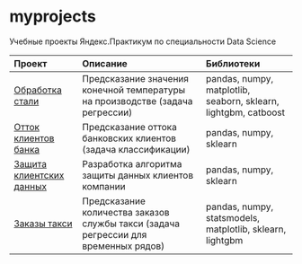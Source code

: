 # myprojects

Учебные проекты Яндекс.Практикум по специальности Data Science

| Проект              | Описание           | Библиотеки                     |
| :-------------------- | :------------------------------------------------- |:---------------------------|
| [Обработка стали](https://github.com/borisgurevich/myprojects/blob/main/Steel%20processing/Steel%20processing.ipynb)| Предсказание значения конечной температуры на производстве (задача регрессии) | pandas, numpy, matplotlib, seaborn, sklearn, lightgbm, catboost |
| [Отток клиентов банка](https://github.com/borisgurevich/myprojects/blob/main/Bank_clients_leaving/Bank%20clients%20leaving.ipynb) | Предсказание оттока банковских клиентов (задача классификации) | pandas, numpy, sklearn |
| [Защита клиентских данных](https://github.com/borisgurevich/myprojects/blob/main/Client_data_protection/Client%20data%20protection.ipynb) | Разработка алгоритма защиты данных клиентов компании | pandas, numpy, sklearn |
| [Заказы такси](https://github.com/borisgurevich/myprojects/blob/main/Taxi_orders/Taxi%20orders.ipynb) | Предсказание количества заказов службы такси (задача регрессии для временных рядов) | pandas, numpy, statsmodels, matplotlib, sklearn, lightgbm |

